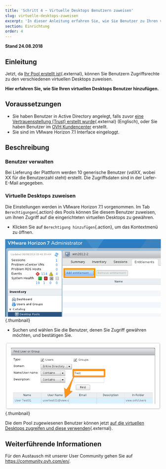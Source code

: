 ```yaml
---
title: 'Schritt 4 − Virtuelle Desktops Benutzern zuweisen'
slug: virtuelle-desktops-zuweisen
excerpt: 'In dieser Anleitung erfahren Sie, wie Sie Benutzer zu Ihren verschiedenen virtuellen Desktops hinzufügen.'
section: Einrichtung
order: 4
---
```


**Stand 24.08.2018**

## Einleitung

Jetzt, da [Ihr Pool erstellt ist](https://docs.ovh.com/de/cloud-desktop-infrastructure/pool-erstellen/){.external}, können Sie Benutzern Zugriffsrechte zu den verschiedenen virtuellen Desktops zuweisen.

**Hier erfahren Sie, wie Sie Ihren virtuellen Desktops Benutzer hinzufügen.**


## Voraussetzungen

- Sie haben Benutzer in Active Directory angelegt, falls zuvor [eine Vertrauensstellung (Trust) erstellt wurde](https://docs.ovh.com/gb/en/cloud-desktop-infrastructure/approval-ad/){.external} (Englisch), oder Sie haben Benutzer im [OVH Kundencenter](https://www.ovh.com/auth/?action=gotomanager) erstellt.
- Sie sind im VMware Horizon 7.1 Interface eingeloggt.



## Beschreibung

### Benutzer verwalten

Bei Lieferung der Plattform werden 10 generische Benutzer (*vdiXX*, wobei XX für die Benutzerzahl steht) erstellt. Die Zugriffsdaten sind in der Liefer-E-Mail angegeben.


### Virtuelle Desktops zuweisen

Die Einstellungen werden in VMware Horizon 7.1 vorgenommen. Im Tab `Berechtigungen`{.action} des Pools können Sie diesem Benutzer zuweisen, um ihnen Zugriff auf die eingerichteten virtuellen Desktops zu gewähren.

- Klicken Sie auf `Berechtigung hinzufügen`{.action}, um das Kontextmenü zu öffnen.

![Berechtigung hinzufügen](images/1200.png){.thumbnail}

- Suchen und wählen Sie die Benutzer, denen Sie Zugriff gewähren möchten, und bestätigen Sie.

![ Benutzer auswählen](images/1201.png){.thumbnail}


Die dem Pool zugewiesenen Benutzer können jetzt [auf die virtuellen Desktops zugreifen und diese verwenden](https://docs.ovh.com/de/cloud-desktop-infrastructure/virtueller-desktop-login/){.external}.


## Weiterführende Informationen

Für den Austausch mit unserer User Community gehen Sie auf <https://community.ovh.com/en/>.
